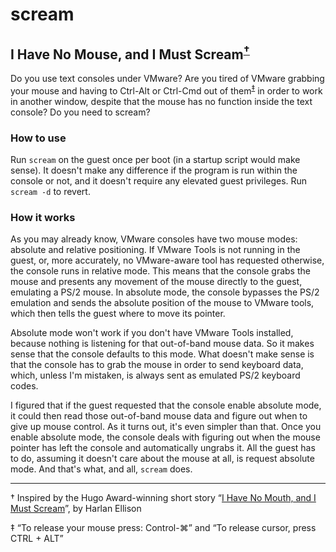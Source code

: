 # scream
## I Have No Mouse, and I Must Scream<sup><a href="#dagger">&dagger;</a></sup>

Do you use text consoles under VMware?  Are you tired of VMware grabbing your
mouse and having to Ctrl-Alt or Ctrl-Cmd out of them<sup><a
href="#doubledagger">&Dagger;</a></sup> in order to work in another window,
despite that the mouse has no function inside the text console?  Do you need to
scream?

### How to use

Run `scream` on the guest once per boot (in a startup script would make sense).
It doesn't make any difference if the program is run within the console or not,
and it doesn't require any elevated guest privileges.  Run `scream -d` to
revert.

### How it works

As you may already know, VMware consoles have two mouse modes: absolute and
relative positioning.  If VMware Tools is not running in the guest, or, more
accurately, no VMware-aware tool has requested otherwise, the console
runs in relative mode.  This means that the console grabs the mouse and presents
any movement of the mouse directly to the guest, emulating a PS/2 mouse.  In
absolute mode, the console bypasses the PS/2 emulation and sends the absolute
position of the mouse to VMware tools, which then tells the guest where to move
its pointer.

Absolute mode won't work if you don't have VMware Tools installed, because
nothing is listening for that out-of-band mouse data.  So it makes sense that
the console defaults to this mode.  What doesn't make sense is that the console
has to grab the mouse in order to send keyboard data, which, unless I'm
mistaken, is always sent as emulated PS/2 keyboard codes.

I figured that if the guest requested that the console enable absolute mode, it
could then read those out-of-band mouse data and figure out when to give up
mouse control.  As it turns out, it's even simpler than that.  Once you enable
absolute mode, the console deals with figuring out when the mouse pointer has
left the console and automatically ungrabs it.  All the guest has to do,
assuming it doesn't care about the mouse at all, is request absolute mode.  And
that's what, and all, `scream` does.

---

<a name="dagger">&dagger;</a> Inspired by the Hugo Award-winning short story
&ldquo;<a href="http://www.isfdb.org/cgi-bin/title.cgi?41300">I Have No Mouth,
and I Must Scream</a>&rdquo;, by Harlan Ellison

<a name="doubledagger">&Dagger;</a> &ldquo;To release your mouse press:
Control-&#x2318;&rdquo; and &ldquo;To release cursor, press CTRL + ALT&rdquo;
